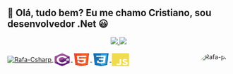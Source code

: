 ## 👋 Olá, tudo bem? Eu me chamo Cristiano, sou desenvolvedor .Net 😃

<div align="center">
  <a href="https://github.com/cristianodsn">
  <img height="180em" src="https://github-readme-stats.vercel.app/api?username=cristianodsn&show_icons=true&theme=dracula&include_all_commits=true&count_private=true"/>
    <img height="180em" src="https://github-readme-stats.vercel.app/api/top-langs/?username=cristianodsn&layout=compact&langs_count=7&theme=dracula"/>
 
</div>
<div style="display: inline_block"><br>
  
 <img align="center" alt="Rafa-Csharp" height="30" width="40" src="https://cdn.jsdelivr.net/gh/devicons/devicon/icons/dotnetcore/dotnetcore-original.svg" />
  <img align="center" alt="Rafa-Csharp" height="30" width="40" src="https://raw.githubusercontent.com/devicons/devicon/master/icons/csharp/csharp-original.svg">
  <img align="center" alt="Rafa-HTML" height="30" width="40" src="https://raw.githubusercontent.com/devicons/devicon/master/icons/html5/html5-original.svg">
  <img align="center" alt="Rafa-CSS" height="30" width="40" src="https://raw.githubusercontent.com/devicons/devicon/master/icons/css3/css3-original.svg">
  <img align="center" alt="Rafa-Js" height="30" width="40" src="https://raw.githubusercontent.com/devicons/devicon/master/icons/javascript/javascript-plain.svg">  

 <img align="right" alt="Rafa-pic" height="150" style="border-radius:50px;" src="https://64.media.tumblr.com/0c34d1286f5f06c16bd35e80b43fc6b8/tumblr_nr6hegKCns1qd4q8ao1_500.gifv">
  
  ##

</div>

